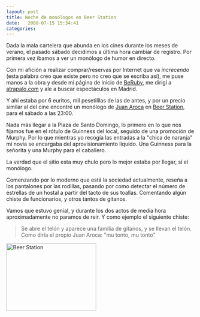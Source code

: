 ```yaml
---
layout: post
title: Noche de monólogos en Beer Station
date:   2008-07-15 15:34:41
categories:
---
```


Dada la mala cartelera que abunda en los cines durante los meses de verano, el pasado sábado decidimos a última hora cambiar de registro. Por primera vez íbamos a ver un monólogo de humor en directo.

Con mi afición a realizar comprar/reservas por Internet que va <em>increcendo</em> (esta palabra creo que existe pero no creo que se escriba así), me puse manos a la obra y desde mi página de inicio de <a href="http://es.beruby.com/" title="es.beruby.com/" id="link_0">BeRuby</a>, me dirigí a <a href="http://www.atrapalo.com" title="www.atrapalo.com" id="link_1">atrapalo.com</a> y ale a buscar espectáculos en Madrid.

Y ahí estaba por 6 euritos, mil pesetilllas de las de antes, y por un precio similar al del cine encontré un monólogo de <a href="http://www.juanaroca.es" title="www.juanaroca.es" id="link_2">Juan Aroca</a> en <a href="http://www.beerstation.es" title="www.beerstation.es" id="link_3">Beer Station</a>, para el sábado a las 23:00.

Nada más llegar a la Plaza de Santo Domingo, lo primero en lo que nos fijamos fue en el rótulo de Guinness del local, seguido de una promoción de Murphy. Por lo que mientras yo recogía las entradas a la "chica de naranja" mi novia se encargaba del aprovisionamiento líquido. Una Guinness para la señorita y una Murphy para el caballero.

La verdad que el sitio esta muy chulo pero lo mejor estaba por llegar, sí el monólogo.

Comenzando por lo moderno que está la sociedad actualmente, reseña a los pantalones por las rodillas, pasando por como detectar el número de estrellas de un hostal a partir del tacto de sus toallas. Comentando algún chiste de funcionarios, y otros tantos de gitanos.

Vamos que estuvo genial, y durante los dos actos de media hora aproximadamente no paramos de reir. Y como ejemplo el siguiente chiste:

> Se abre el telón y aparece una familia de gitanos, y se llevan el telón. Como diría el propio Juan Aroca: "mu tonto, mu tonto"

<a href="http://www.flickr.com/photos/pacoguzman/2671762706/" title="Beer Station por Paco Guzman - Tikhon, en Flickr"><img src="http://farm4.static.flickr.com/3237/2671762706_04f0c5b291_m.jpg" alt="Beer Station" width="240" height="180"></a>
